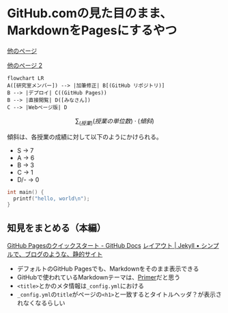 # GitHub.comの見た目のまま、MarkdownをPagesにするやつ

[他のページ](other.md)

[他のページ 2](other-2.md)

```mermaid
flowchart LR
A([研究室メンバー]) --> |加筆修正| B[(GitHub リポジトリ)]
B --> |デプロイ| C((GitHub Pages))
B --> |直接閲覧| D([みなさん])
C --> |Webページ版| D
```

$$
\sum_{(授業)}(授業の単位数)\cdot(傾斜)
$$

傾斜は、各授業の成績に対して以下のようにかけられる。

* S -> 7
* A -> 6
* B -> 3
* C -> 1
* D/- -> 0

```c
int main() {
  printf("hello, world\n");
}
```

## 知見をまとめる（本編）

[GitHub Pagesのクイックスタート - GitHub Docs](https://docs.github.com/ja/pages/quickstart)
[レイアウト | Jekyll • シンプルで、ブログのような、静的サイト](http://jekyllrb-ja.github.io/docs/layouts/)

- デフォルトのGitHub Pagesでも、Markdownをそのまま表示できる
- GitHubで使われているMarkdownテーマは、[Primer](https://github.com/pages-themes/primer)だと思う
- `<title>`とかのメタ情報は`_config.yml`における
- `_config.yml`の`title`がページの`<h1>`と一致するとタイトルヘッダ？が表示されなくなるらしい
